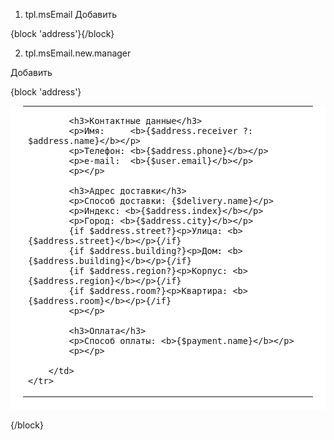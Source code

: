 1) tpl.msEmail
Добавить

<tr>
    <td></td>
    <td>{block 'address'}{/block}</td>
    <td></td>
</tr>

2) tpl.msEmail.new.manager

Добавить 

{block 'address'}
<table class="container" style="padding:0 20px 20px 20px;width: 100%;background:#fff;margin-top:10px;">
    <tr>
        <td>
          
            <h3>Контактные данные</h3>
            <p>Имя:     <b>{$address.receiver ?: $address.name}</b></p>
            <p>Телефон: <b>{$address.phone}</b></p>
            <p>e-mail:  <b>{$user.email}</b></p> 
            <p></p>
            
            <h3>Адрес доставки</h3>
            <p>Способ доставки: {$delivery.name}</p>
            <p>Индекс: <b>{$address.index}</b></p>
            <p>Город: <b>{$address.city}</b></p>
            {if $address.street?}<p>Улица: <b>{$address.street}</b></p>{/if} 
            {if $address.building?}<p>Дом: <b>{$address.building}</b></p>{/if} 
            {if $address.region?}<p>Корпус: <b>{$address.region}</b></p>{/if}  
            {if $address.room?}<p>Квартира: <b>{$address.room}</b></p>{/if}  
            <p></p> 
            
            <h3>Оплата</h3>
            <p>Способ оплаты: <b>{$payment.name}</b></p>  
            <p></p> 
            
        </td>
    </tr>
</table>
{/block}
